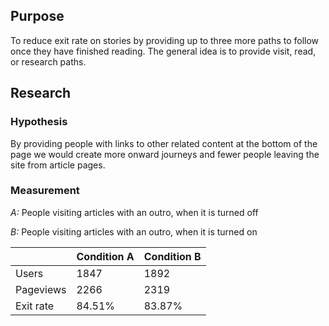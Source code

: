## Purpose
To reduce exit rate on stories by providing up to three more paths to follow
once they have finished reading. The general idea is to provide visit, read,
or research paths.

## Research
### Hypothesis
​​By providing people with links to other related content at the bottom of the
page we would create more onward journeys and fewer people leaving the site
from article pages.

### Measurement
*A:* People visiting articles with an outro, when it is turned off

*B:* People visiting articles with an outro, when it is turned on

|           | Condition A | Condition B |
|-----------|-------------|-------------|
| Users     | 1847        | 1892        |
| Pageviews | 2266        | 2319        |
| Exit rate | 84.51%      | 83.87%      |
